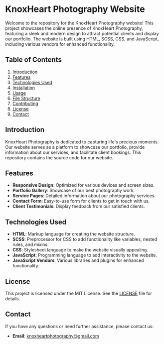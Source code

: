 # KnoxHeart Photography Website

Welcome to the repository for the KnoxHeart Photography website! This project showcases the online presence of KnoxHeart Photography, featuring a sleek and modern design to attract potential clients and display our portfolio. The website is built using HTML, SCSS, CSS, and JavaScript, including various vendors for enhanced functionality.

## Table of Contents
1. [Introduction](#introduction)
2. [Features](#features)
3. [Technologies Used](#technologies-used)
4. [Installation](#installation)
5. [Usage](#usage)
6. [File Structure](#file-structure)
7. [Contributing](#contributing)
8. [License](#license)
9. [Contact](#contact)

## Introduction

KnoxHeart Photography is dedicated to capturing life's precious moments. Our website serves as a platform to showcase our portfolio, provide information about our services, and facilitate client bookings. This repository contains the source code for our website.

## Features

- **Responsive Design**: Optimized for various devices and screen sizes.
- **Portfolio Gallery**: Showcase of our best photography work.
- **Service Pages**: Detailed information about our photography services.
- **Contact Form**: Easy-to-use form for clients to get in touch with us.
- **Client Testimonials**: Display feedback from our satisfied clients.

## Technologies Used

- **HTML**: Markup language for creating the website structure.
- **SCSS**: Preprocessor for CSS to add functionality like variables, nested rules, and mixins.
- **CSS**: Stylesheet language to make the website visually appealing.
- **JavaScript**: Programming language to add interactivity to the website.
- **JavaScript Vendors**: Various libraries and plugins for enhanced functionality.


## License

This project is licensed under the MIT License. See the [LICENSE](LICENSE) file for details.

## Contact

If you have any questions or need further assistance, please contact us:

- **Email**: knoxheartphotography@gmail.com
